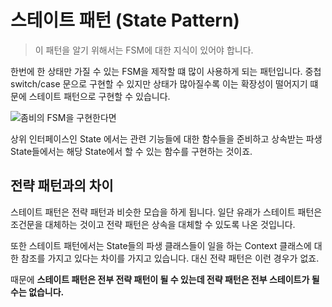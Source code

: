# 스테이트 패턴 (State Pattern)

> 이 패턴을 알기 위해서는 FSM에 대한 지식이 있어야 합니다.

한번에 한 상태만 가질 수 있는 FSM을 제작할 떄 많이 사용하게 되는 패턴입니다. 중첩 switch/case 문으로 구현할 수 있지만 상태가 많아질수록 이는 확장성이 떨어지기 떄문에 스테이트 패턴으로 구현할 수 있습니다.

![좀비의 FSM을 구현한다면](https://user-images.githubusercontent.com/68003176/208879792-cdc3fbf2-069b-48c7-a975-ed53367093dd.png)


상위 인터페이스인 State 에서는 관련 기능들에 대한 함수들을 준비하고 상속받는 파생 State들에서는 해당 State에서 할 수 있는 함수를 구현하는 것이죠.

## 전략 패턴과의 차이

스테이트 패턴은 전략 패턴과 비슷한 모습을 하게 됩니다. 일단 유래가 스테이트 패턴은 조건문을 대체하는 것이고 전략 패턴은 상속을 대체할 수 있도록 나온 것입니다.

또한 스테이트 패턴에서는 State들의 파생 클래스들이 일을 하는 Context 클래스에 대한 참조를 가지고 있다는 차이를 가지고 있습니다. 대신 전략 패턴은 이런 경우가 없죠.

때문에 **스테이트 패턴은 전부 전략 패턴이 될 수 있는데 전략 패턴은 전부 스테이트가 될 수는 없습니다.**